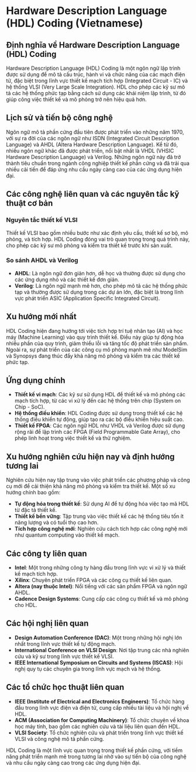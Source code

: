 # Hardware Description Language (HDL) Coding (Vietnamese)

## Định nghĩa về Hardware Description Language (HDL) Coding

Hardware Description Language (HDL) Coding là một ngôn ngữ lập trình được sử dụng để mô tả cấu trúc, hành vi và chức năng của các mạch điện tử, đặc biệt trong lĩnh vực thiết kế mạch tích hợp (Integrated Circuit - IC) và hệ thống VLSI (Very Large Scale Integration). HDL cho phép các kỹ sư mô tả các hệ thống phức tạp bằng cách sử dụng các khái niệm lập trình, từ đó giúp công việc thiết kế và mô phỏng trở nên hiệu quả hơn.

## Lịch sử và tiến bộ công nghệ

Ngôn ngữ mô tả phần cứng đầu tiên được phát triển vào những năm 1970, với sự ra đời của các ngôn ngữ như ISDN (Integrated Circuit Description Language) và AHDL (Altera Hardware Description Language). Kể từ đó, nhiều ngôn ngữ khác đã được phát triển, nổi bật nhất là VHDL (VHSIC Hardware Description Language) và Verilog. Những ngôn ngữ này đã trở thành tiêu chuẩn trong ngành công nghiệp thiết kế phần cứng và đã trải qua nhiều cải tiến để đáp ứng nhu cầu ngày càng cao của các ứng dụng hiện đại.

## Các công nghệ liên quan và các nguyên tắc kỹ thuật cơ bản

### Nguyên tắc thiết kế VLSI

Thiết kế VLSI bao gồm nhiều bước như xác định yêu cầu, thiết kế sơ bộ, mô phỏng, và tích hợp. HDL Coding đóng vai trò quan trọng trong quá trình này, cho phép các kỹ sư mô phỏng và kiểm tra thiết kế trước khi sản xuất.

### So sánh AHDL và Verilog

- **AHDL**: Là ngôn ngữ đơn giản hơn, dễ học và thường được sử dụng cho các ứng dụng nhỏ và các thiết kế đơn giản.
- **Verilog**: Là ngôn ngữ mạnh mẽ hơn, cho phép mô tả các hệ thống phức tạp và thường được sử dụng trong các dự án lớn, đặc biệt là trong lĩnh vực phát triển ASIC (Application Specific Integrated Circuit).

## Xu hướng mới nhất

HDL Coding hiện đang hướng tới việc tích hợp trí tuệ nhân tạo (AI) và học máy (Machine Learning) vào quy trình thiết kế. Điều này giúp tự động hóa nhiều phần của quy trình, giảm thiểu lỗi và tăng tốc độ phát triển sản phẩm. Ngoài ra, sự phát triển của các công cụ mô phỏng mạnh mẽ như ModelSim và Synopsys đang thúc đẩy khả năng mô phỏng và kiểm tra các thiết kế phức tạp.

## Ứng dụng chính

- **Thiết kế vi mạch**: Các kỹ sư sử dụng HDL để thiết kế và mô phỏng các mạch tích hợp, từ các vi xử lý đến các hệ thống trên chip (System on Chip - SoC).
- **Hệ thống điều khiển**: HDL Coding được sử dụng trong thiết kế các hệ thống điều khiển tự động, giúp tạo ra các bộ điều khiển hiệu suất cao.
- **Thiết kế FPGA**: Các ngôn ngữ HDL như VHDL và Verilog được sử dụng rộng rãi để lập trình các FPGA (Field Programmable Gate Array), cho phép linh hoạt trong việc thiết kế và thử nghiệm.

## Xu hướng nghiên cứu hiện nay và định hướng tương lai

Nghiên cứu hiện nay tập trung vào việc phát triển các phương pháp và công cụ mới để cải thiện khả năng mô phỏng và kiểm tra thiết kế. Một số xu hướng chính bao gồm:

- **Tự động hóa trong thiết kế**: Sử dụng AI để tự động hóa việc tạo mã HDL từ đặc tả thiết kế.
- **Thiết kế bền vững**: Tập trung vào việc thiết kế các hệ thống tiêu tốn ít năng lượng và có tuổi thọ cao hơn.
- **Tích hợp công nghệ mới**: Nghiên cứu cách tích hợp các công nghệ mới như quantum computing vào thiết kế mạch.

## Các công ty liên quan

- **Intel**: Một trong những công ty hàng đầu trong lĩnh vực vi xử lý và thiết kế mạch tích hợp.
- **Xilinx**: Chuyên phát triển FPGA và các công cụ thiết kế liên quan.
- **Altera (nay thuộc Intel)**: Nổi tiếng với các sản phẩm FPGA và ngôn ngữ AHDL.
- **Cadence Design Systems**: Cung cấp các công cụ thiết kế và mô phỏng cho HDL.

## Các hội nghị liên quan

- **Design Automation Conference (DAC)**: Một trong những hội nghị lớn nhất trong lĩnh vực thiết kế tự động mạch.
- **International Conference on VLSI Design**: Nơi tập trung các nhà nghiên cứu và kỹ sư trong lĩnh vực thiết kế VLSI.
- **IEEE International Symposium on Circuits and Systems (ISCAS)**: Hội nghị quy tụ các chuyên gia trong lĩnh vực mạch và hệ thống.

## Các tổ chức học thuật liên quan

- **IEEE (Institute of Electrical and Electronics Engineers)**: Tổ chức hàng đầu trong lĩnh vực điện và điện tử, cung cấp nhiều tài liệu và hội nghị về HDL.
- **ACM (Association for Computing Machinery)**: Tổ chức chuyên về khoa học máy tính, bao gồm các nghiên cứu và tài liệu liên quan đến HDL.
- **VLSI Society**: Tổ chức nghiên cứu và phát triển trong lĩnh vực thiết kế VLSI và công nghệ mô tả phần cứng.

HDL Coding là một lĩnh vực quan trọng trong thiết kế phần cứng, với tiềm năng phát triển mạnh mẽ trong tương lai nhờ vào sự tiến bộ của công nghệ và nhu cầu ngày càng cao trong các ứng dụng hiện đại.